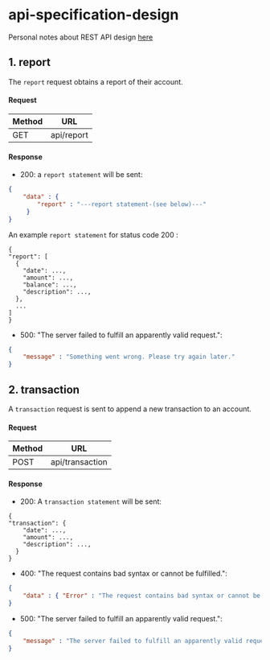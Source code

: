 # api-specification-design
Personal notes about REST API design [here](https://github.com/perrymant/learning-notes/blob/master/17-rest-api-design.md)

## 1. report
The `report` request obtains a report of their account.

#### Request
| Method | URL         |
|--------|-------------|
| GET    | api/report  |

#### Response
- 200: a `report statement` will be sent:

```json
{
    "data" : {
        "report" : "---report statement-(see below)---"
     }
}
```

An example `report statement` for status code 200 :
```
{
"report": [
  {
    "date": ...,
    "amount": ...,
    "balance": ...,
    "description": ...,
  },
  ...
]
}
```

- 500:  "The server failed to fulfill an apparently valid request.":

```json
{
    "message" : "Something went wrong. Please try again later."
}
```



## 2. transaction
A `transaction` request is sent to append a new transaction to an account.

#### Request
| Method | URL             |
|--------|-----------------|
| POST   | api/transaction |

#### Response

- 200: A `transaction statement` will be sent:
```
{
"transaction": {
    "date": ...,
    "amount": ...,
    "description": ...,
  }
}
```

- 400:  "The request contains bad syntax or cannot be fulfilled.":

```json
{
    "data" : { "Error" : "The request contains bad syntax or cannot be fulfilled." }
}
```

- 500:  "The server failed to fulfill an apparently valid request.":

```json
{
    "message" : "The server failed to fulfill an apparently valid request."
}
```



